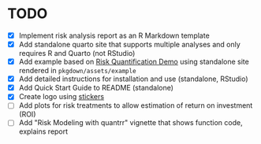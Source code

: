 # TODO

- [x] Implement risk analysis report as an R Markdown template
- [x] Add standalone quarto site that supports multiple analyses and only requires R and Quarto (not RStudio)
- [x] Add example based on [Risk Quantification Demo](https://jabenninghoff.github.io/security/analysis/rq-demo.html) using standalone site rendered in `pkgdown/assets/example`
- [x] Add detailed instructions for installation and use (standalone, RStudio)
- [x] Add Quick Start Guide to README (standalone)
- [x] Create logo using [stickers](https://github.com/jabenninghoff/stickers)
- [ ] Add plots for risk treatments to allow estimation of return on investment (ROI)
- [ ] Add "Risk Modeling with quantrr" vignette that shows function code, explains report
